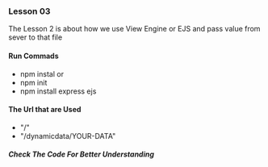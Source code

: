 ### Lesson 03
The Lesson 2 is about how we use View Engine or EJS and pass value
from sever to that file

#### Run Commads
- npm instal
or 
- npm init
- npm install express ejs

#### The Url that are Used

- "/"
- "/dynamicdata/YOUR-DATA"

##### Check The Code For Better Understanding 